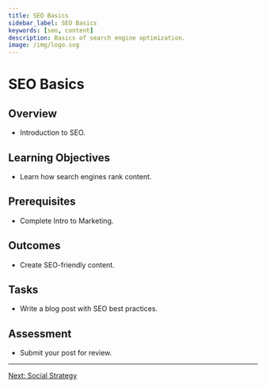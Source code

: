 ```yaml
---
title: SEO Basics
sidebar_label: SEO Basics
keywords: [seo, content]
description: Basics of search engine optimization.
image: /img/logo.svg
---
```


# SEO Basics

## Overview
- Introduction to SEO.

## Learning Objectives
- Learn how search engines rank content.

## Prerequisites
- Complete Intro to Marketing.

## Outcomes
- Create SEO-friendly content.

## Tasks
- Write a blog post with SEO best practices.

## Assessment
- Submit your post for review.

---

[Next: Social Strategy](../social/social-strategy.md)
